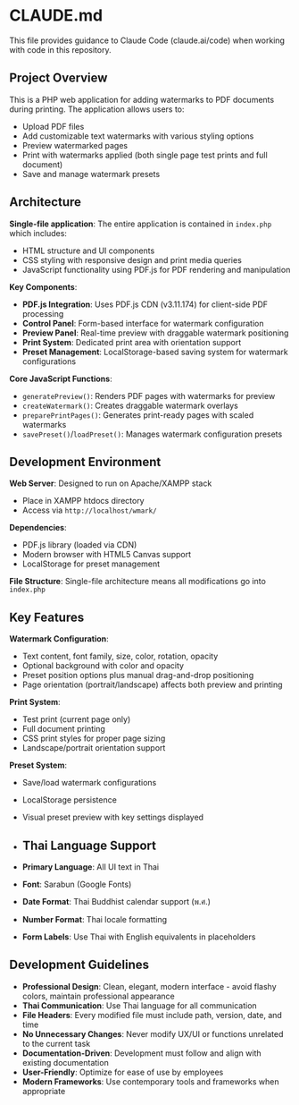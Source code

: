 # CLAUDE.md

This file provides guidance to Claude Code (claude.ai/code) when working with code in this repository.

## Project Overview

This is a PHP web application for adding watermarks to PDF documents during printing. The application allows users to:
- Upload PDF files
- Add customizable text watermarks with various styling options
- Preview watermarked pages
- Print with watermarks applied (both single page test prints and full document)
- Save and manage watermark presets

## Architecture

**Single-file application**: The entire application is contained in `index.php` which includes:
- HTML structure and UI components
- CSS styling with responsive design and print media queries
- JavaScript functionality using PDF.js for PDF rendering and manipulation

**Key Components**:
- **PDF.js Integration**: Uses PDF.js CDN (v3.11.174) for client-side PDF processing
- **Control Panel**: Form-based interface for watermark configuration
- **Preview Panel**: Real-time preview with draggable watermark positioning
- **Print System**: Dedicated print area with orientation support
- **Preset Management**: LocalStorage-based saving system for watermark configurations

**Core JavaScript Functions**:
- `generatePreview()`: Renders PDF pages with watermarks for preview
- `createWatermark()`: Creates draggable watermark overlays
- `preparePrintPages()`: Generates print-ready pages with scaled watermarks
- `savePreset()`/`loadPreset()`: Manages watermark configuration presets

## Development Environment

**Web Server**: Designed to run on Apache/XAMPP stack
- Place in XAMPP htdocs directory
- Access via `http://localhost/wmark/`

**Dependencies**:
- PDF.js library (loaded via CDN)
- Modern browser with HTML5 Canvas support
- LocalStorage for preset management

**File Structure**: Single-file architecture means all modifications go into `index.php`

## Key Features

**Watermark Configuration**:
- Text content, font family, size, color, rotation, opacity
- Optional background with color and opacity
- Preset position options plus manual drag-and-drop positioning
- Page orientation (portrait/landscape) affects both preview and printing

**Print System**:
- Test print (current page only)
- Full document printing
- CSS print styles for proper page sizing
- Landscape/portrait orientation support

**Preset System**:
- Save/load watermark configurations
- LocalStorage persistence
- Visual preset preview with key settings displayed
- ## Thai Language Support

- **Primary Language**: All UI text in Thai
- **Font**: Sarabun (Google Fonts)
- **Date Format**: Thai Buddhist calendar support (พ.ศ.)
- **Number Format**: Thai locale formatting
- **Form Labels**: Use Thai with English equivalents in placeholders

## Development Guidelines

- **Professional Design**: Clean, elegant, modern interface - avoid flashy colors, maintain professional appearance
- **Thai Communication**: Use Thai language for all communication
- **File Headers**: Every modified file must include path, version, date, and time
- **No Unnecessary Changes**: Never modify UX/UI or functions unrelated to the current task
- **Documentation-Driven**: Development must follow and align with existing documentation
- **User-Friendly**: Optimize for ease of use by employees
- **Modern Frameworks**: Use contemporary tools and frameworks when appropriate